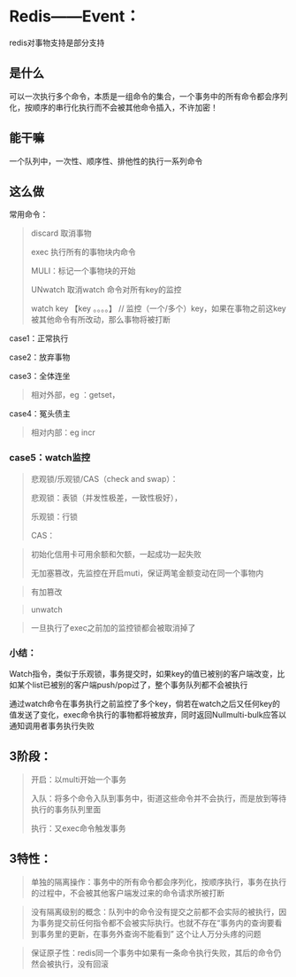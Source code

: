 # Redis——Event：

redis对事物支持是部分支持

## 是什么

可以一次执行多个命令，本质是一组命令的集合，一个事务中的所有命令都会序列化，按顺序的串行化执行而不会被其他命令插入，不许加密！

## 能干嘛

一个队列中，一次性、顺序性、排他性的执行一系列命令

## 这么做

常用命令：

> discard 取消事物
>
> exec 执行所有的事物块内命令
>
> MULI：标记一个事物块的开始
>
> UNwatch 取消watch 命令对所有key的监控
>
> watch key 【key 。。。。】 // 监控（一个/多个）key，如果在事物之前这key被其他命令有所改动，那么事物将被打断



case1：正常执行 

case2：放弃事物

case3：全体连坐

> 相对外部，eg ：getset，

case4：冤头债主

> 相对内部：eg incr

### case5：watch监控

> 悲观锁/乐观锁/CAS（check and swap）：
>
> 悲观锁：表锁（并发性极差，一致性极好），
>
> 乐观锁：行锁
>
> CAS：

> 初始化信用卡可用余额和欠额，一起成功一起失败
>
> 无加塞篡改，先监控在开启muti，保证两笔金额变动在同一个事物内

> 有加篡改

> unwatch

> 一旦执行了exec之前加的监控锁都会被取消掉了

### 小结：

Watch指令，类似于乐观锁，事务提交时，如果key的值已被别的客户端改变，比如某个list已被别的客户端push/pop过了，整个事务队列都不会被执行

通过watch命令在事务执行之前监控了多个key，倘若在watch之后又任何key的值发送了变化，exec命令执行的事物都将被放弃，同时返回Nullmulti-bulk应答以通知调用者事务执行失败







## 3阶段：

> 开启：以multi开始一个事务
>
> 入队：将多个命令入队到事务中，街道这些命令并不会执行，而是放到等待执行的事务队列里面
>
> 执行：又exec命令触发事务

## 3特性：

> 单独的隔离操作：事务中的所有命令都会序列化，按顺序执行，事务在执行的过程中，不会被其他客户端发过来的命令请求所被打断

> 没有隔离级别的概念：队列中的命令没有提交之前都不会实际的被执行，因为事务提交前任何指令都不会被实际执行。也就不存在“事务内的查询要看到事务里的更新，在事务外查询不能看到” 这个让人万分头疼的问题

> 保证原子性：redis同一个事务中如果有一条命令执行失败，其后的命令仍然会被执行，没有回滚